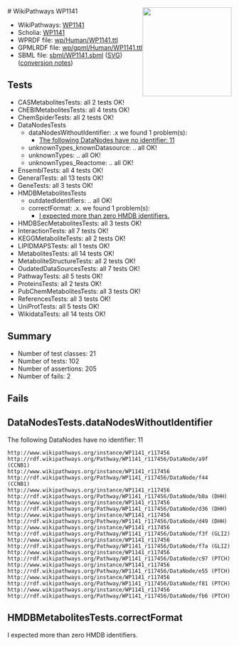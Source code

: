 <img style="float: right; width: 200px" src="../logo.png" />
# WikiPathways WP1141

* WikiPathways: [WP1141](https://identifiers.org/wikipathways:WP1141)
* Scholia: [WP1141](https://scholia.toolforge.org/wikipathways/WP1141)
* WPRDF file: [wp/Human/WP1141.ttl](../wp/Human/WP1141.ttl)
* GPMLRDF file: [wp/gpml/Human/WP1141.ttl](../wp/gpml/Human/WP1141.ttl)
* SBML file: [sbml/WP1141.sbml](../sbml/WP1141.sbml) ([SVG](../sbml/WP1141.svg)) ([conversion notes](../sbml/WP1141.txt))

## Tests
* CASMetabolitesTests: all 2 tests OK!
* ChEBIMetabolitesTests: all 4 tests OK!
* ChemSpiderTests: all 2 tests OK!
* DataNodesTests
    * dataNodesWithoutIdentifier: .x we found 1 problem(s):
        * [The following DataNodes have no identifier: 11](#8792c491)
    * unknownTypes_knownDatasource: .. all OK!
    * unknownTypes: .. all OK!
    * unknownTypes_Reactome: .. all OK!
* EnsemblTests: all 4 tests OK!
* GeneralTests: all 13 tests OK!
* GeneTests: all 3 tests OK!
* HMDBMetabolitesTests
    * outdatedIdentifiers: .. all OK!
    * correctFormat: .x. we found 1 problem(s):
        * [I expected more than zero HMDB identifiers.](#ad154c1e)
* HMDBSecMetabolitesTests: all 3 tests OK!
* InteractionTests: all 7 tests OK!
* KEGGMetaboliteTests: all 2 tests OK!
* LIPIDMAPSTests: all 1 tests OK!
* MetabolitesTests: all 14 tests OK!
* MetaboliteStructureTests: all 2 tests OK!
* OudatedDataSourcesTests: all 7 tests OK!
* PathwayTests: all 5 tests OK!
* ProteinsTests: all 2 tests OK!
* PubChemMetabolitesTests: all 3 tests OK!
* ReferencesTests: all 3 tests OK!
* UniProtTests: all 5 tests OK!
* WikidataTests: all 14 tests OK!


## Summary

* Number of test classes: 21
* Number of tests: 102
* Number of assertions: 205
* Number of fails: 2

## Fails

<a name="8792c491" />

## DataNodesTests.dataNodesWithoutIdentifier

The following DataNodes have no identifier: 11
```
http://www.wikipathways.org/instance/WP1141_r117456 http://rdf.wikipathways.org/Pathway/WP1141_r117456/DataNode/a9f (CCNB1)
http://www.wikipathways.org/instance/WP1141_r117456 http://rdf.wikipathways.org/Pathway/WP1141_r117456/DataNode/f44 (CCNB1)
http://www.wikipathways.org/instance/WP1141_r117456 http://rdf.wikipathways.org/Pathway/WP1141_r117456/DataNode/b0a (DHH)
http://www.wikipathways.org/instance/WP1141_r117456 http://rdf.wikipathways.org/Pathway/WP1141_r117456/DataNode/d36 (DHH)
http://www.wikipathways.org/instance/WP1141_r117456 http://rdf.wikipathways.org/Pathway/WP1141_r117456/DataNode/d49 (DHH)
http://www.wikipathways.org/instance/WP1141_r117456 http://rdf.wikipathways.org/Pathway/WP1141_r117456/DataNode/f3f (GLI2)
http://www.wikipathways.org/instance/WP1141_r117456 http://rdf.wikipathways.org/Pathway/WP1141_r117456/DataNode/f7a (GLI2)
http://www.wikipathways.org/instance/WP1141_r117456 http://rdf.wikipathways.org/Pathway/WP1141_r117456/DataNode/c97 (PTCH)
http://www.wikipathways.org/instance/WP1141_r117456 http://rdf.wikipathways.org/Pathway/WP1141_r117456/DataNode/e55 (PTCH)
http://www.wikipathways.org/instance/WP1141_r117456 http://rdf.wikipathways.org/Pathway/WP1141_r117456/DataNode/f81 (PTCH)
http://www.wikipathways.org/instance/WP1141_r117456 http://rdf.wikipathways.org/Pathway/WP1141_r117456/DataNode/fb6 (PTCH)
```

<a name="ad154c1e" />

## HMDBMetabolitesTests.correctFormat

I expected more than zero HMDB identifiers.
